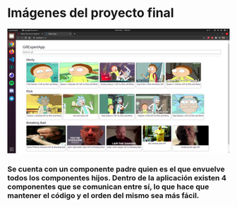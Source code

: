 # Imágenes del proyecto final


<img src = "./assets/captura_proyecto.png">


### Se cuenta con un componente padre quien es el que envuelve todos los componentes hijos. Dentro de la aplicación existen 4 componentes que se comunican entre sí, lo que hace que mantener el código y el orden del mismo sea más fácil.
